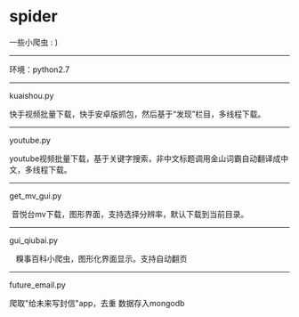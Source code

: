 # spider
一些小爬虫 : )

------------------------------------------------------------------------------------------------------------------------------------------

环境：python2.7

------------------------------------------------------------------------------------------------------------------------------------------

kuaishou.py
  
  快手视频批量下载，快手安卓版抓包，然后基于“发现”栏目，多线程下载。

------------------------------------------------------------------------------------------------------------------------------------------

youtube.py

  youtube视频批量下载，基于关键字搜索，非中文标题调用金山词霸自动翻译成中文，多线程下载。
  

------------------------------------------------------------------------------------------------------------------------------------------

get_mv_gui.py

  音悦台mv下载，图形界面，支持选择分辨率，默认下载到当前目录。 

------------------------------------------------------------------------------------------------------------------------------------------

gui_qiubai.py
  
    糗事百科小爬虫，图形化界面显示。支持自动翻页

------------------------------------------------------------------------------------------------------------------------------------------

future_email.py

爬取"给未来写封信"app，去重 数据存入mongodb 


